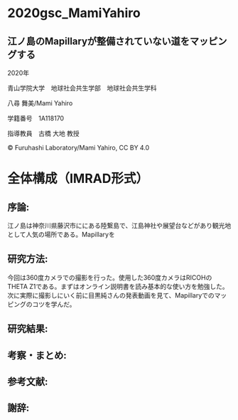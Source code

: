 # 2020gsc_MamiYahiro
## 江ノ島のMapillaryが整備されていない道をマッピングする


2020年

青山学院大学　地球社会共生学部　地球社会共生学科

八尋 舞美/Mami Yahiro

学籍番号　1A118170

指導教員　古橋 大地 教授

© Furuhashi Laboratory/Mami Yahiro, CC BY 4.0

# 全体構成（IMRAD形式）

## 序論:
江ノ島は神奈川県藤沢市ににある陸繋島で、江島神社や展望台などがあり観光地として人気の場所である。Mapillaryを


## 研究方法:
今回は360度カメラでの撮影を行った。使用した360度カメラはRICOHのTHETA Z1である。まずはオンライン説明書を読み基本的な使い方を勉強した。次に実際に撮影しにいく前に目黒純さんの発表動画を見て、Mapillaryでのマッピングのコツを学んだ。

## 研究結果:


## 考察・まとめ:




## 参考文献:

## 謝辞:



#
